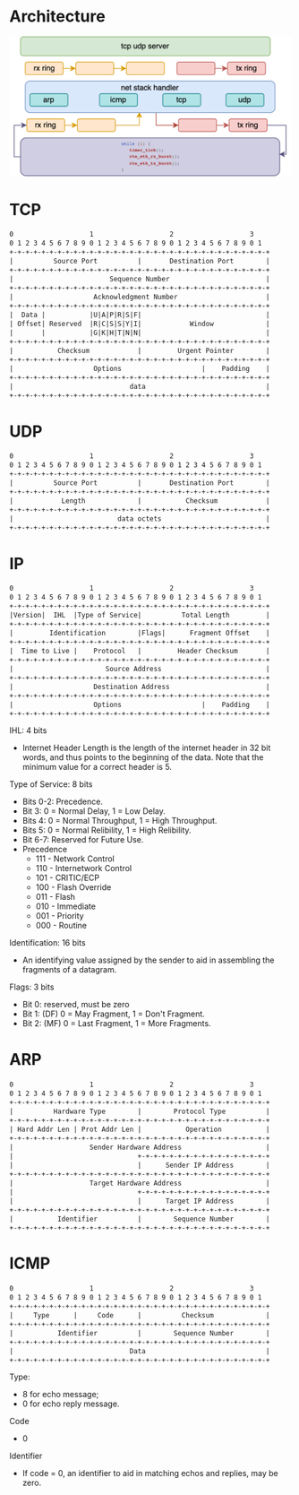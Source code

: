 # Architecture

![](./images/net-server-arch.png)

# TCP
```
0                   1                   2                   3
0 1 2 3 4 5 6 7 8 9 0 1 2 3 4 5 6 7 8 9 0 1 2 3 4 5 6 7 8 9 0 1
+-+-+-+-+-+-+-+-+-+-+-+-+-+-+-+-+-+-+-+-+-+-+-+-+-+-+-+-+-+-+-+-+
|          Source Port          |       Destination Port        |
+-+-+-+-+-+-+-+-+-+-+-+-+-+-+-+-+-+-+-+-+-+-+-+-+-+-+-+-+-+-+-+-+
|                        Sequence Number                        |
+-+-+-+-+-+-+-+-+-+-+-+-+-+-+-+-+-+-+-+-+-+-+-+-+-+-+-+-+-+-+-+-+
|                    Acknowledgment Number                      |
+-+-+-+-+-+-+-+-+-+-+-+-+-+-+-+-+-+-+-+-+-+-+-+-+-+-+-+-+-+-+-+-+
|  Data |           |U|A|P|R|S|F|                               |
| Offset| Reserved  |R|C|S|S|Y|I|            Window             |
|       |           |G|K|H|T|N|N|                               |
+-+-+-+-+-+-+-+-+-+-+-+-+-+-+-+-+-+-+-+-+-+-+-+-+-+-+-+-+-+-+-+-+
|           Checksum            |         Urgent Pointer        |
+-+-+-+-+-+-+-+-+-+-+-+-+-+-+-+-+-+-+-+-+-+-+-+-+-+-+-+-+-+-+-+-+
|                    Options                    |    Padding    |
+-+-+-+-+-+-+-+-+-+-+-+-+-+-+-+-+-+-+-+-+-+-+-+-+-+-+-+-+-+-+-+-+
|                             data                              |
+-+-+-+-+-+-+-+-+-+-+-+-+-+-+-+-+-+-+-+-+-+-+-+-+-+-+-+-+-+-+-+-+
```

# UDP
```
0                   1                   2                   3
0 1 2 3 4 5 6 7 8 9 0 1 2 3 4 5 6 7 8 9 0 1 2 3 4 5 6 7 8 9 0 1
+-+-+-+-+-+-+-+-+-+-+-+-+-+-+-+-+-+-+-+-+-+-+-+-+-+-+-+-+-+-+-+-+
|          Source Port          |       Destination Port        |
+-+-+-+-+-+-+-+-+-+-+-+-+-+-+-+-+-+-+-+-+-+-+-+-+-+-+-+-+-+-+-+-+
|            Length             |           Checksum            |
+-+-+-+-+-+-+-+-+-+-+-+-+-+-+-+-+-+-+-+-+-+-+-+-+-+-+-+-+-+-+-+-+
|                          data octets                          |
+-+-+-+-+-+-+-+-+-+-+-+-+-+-+-+-+-+-+-+-+-+-+-+-+-+-+-+-+-+-+-+-+
```

# IP
```
0                   1                   2                   3
0 1 2 3 4 5 6 7 8 9 0 1 2 3 4 5 6 7 8 9 0 1 2 3 4 5 6 7 8 9 0 1
+-+-+-+-+-+-+-+-+-+-+-+-+-+-+-+-+-+-+-+-+-+-+-+-+-+-+-+-+-+-+-+-+
|Version|  IHL  |Type of Service|          Total Length         |
+-+-+-+-+-+-+-+-+-+-+-+-+-+-+-+-+-+-+-+-+-+-+-+-+-+-+-+-+-+-+-+-+
|         Identification        |Flags|      Fragment Offset    |
+-+-+-+-+-+-+-+-+-+-+-+-+-+-+-+-+-+-+-+-+-+-+-+-+-+-+-+-+-+-+-+-+
|  Time to Live |    Protocol   |         Header Checksum       |
+-+-+-+-+-+-+-+-+-+-+-+-+-+-+-+-+-+-+-+-+-+-+-+-+-+-+-+-+-+-+-+-+
|                       Source Address                          |
+-+-+-+-+-+-+-+-+-+-+-+-+-+-+-+-+-+-+-+-+-+-+-+-+-+-+-+-+-+-+-+-+
|                    Destination Address                        |
+-+-+-+-+-+-+-+-+-+-+-+-+-+-+-+-+-+-+-+-+-+-+-+-+-+-+-+-+-+-+-+-+
|                    Options                    |    Padding    |
+-+-+-+-+-+-+-+-+-+-+-+-+-+-+-+-+-+-+-+-+-+-+-+-+-+-+-+-+-+-+-+-+
```

IHL:  4 bits
* Internet Header Length is the length of the internet header in 32 bit words, and thus points to the beginning of the data.  Note that the minimum value for a correct header is 5.

Type of Service:  8 bits
* Bits 0-2:  Precedence.
* Bit    3:  0 = Normal Delay,      1 = Low Delay.
* Bits   4:  0 = Normal Throughput, 1 = High Throughput.
* Bits   5:  0 = Normal Relibility, 1 = High Relibility.
* Bit  6-7:  Reserved for Future Use.
* Precedence
    * 111 - Network Control
    * 110 - Internetwork Control
    * 101 - CRITIC/ECP
    * 100 - Flash Override
    * 011 - Flash
    * 010 - Immediate
    * 001 - Priority
    * 000 - Routine

Identification:  16 bits
* An identifying value assigned by the sender to aid in assembling the fragments of a datagram.

Flags:  3 bits
* Bit 0: reserved, must be zero
* Bit 1: (DF) 0 = May Fragment,  1 = Don't Fragment.
* Bit 2: (MF) 0 = Last Fragment, 1 = More Fragments.

# ARP
```
0                   1                   2                   3
0 1 2 3 4 5 6 7 8 9 0 1 2 3 4 5 6 7 8 9 0 1 2 3 4 5 6 7 8 9 0 1
+-+-+-+-+-+-+-+-+-+-+-+-+-+-+-+-+-+-+-+-+-+-+-+-+-+-+-+-+-+-+-+-+
|          Hardware Type        |        Protocol Type          |
+-+-+-+-+-+-+-+-+-+-+-+-+-+-+-+-+-+-+-+-+-+-+-+-+-+-+-+-+-+-+-+-+
| Hard Addr Len | Prot Addr Len |           Operation           |
+-+-+-+-+-+-+-+-+-+-+-+-+-+-+-+-+-+-+-+-+-+-+-+-+-+-+-+-+-+-+-+-+
|                   Sender Hardware Address                     |
|                               +-+-+-+-+-+-+-+-+-+-+-+-+-+-+-+-+
|                               |      Sender IP Address        |
+-+-+-+-+-+-+-+-+-+-+-+-+-+-+-+-+-+-+-+-+-+-+-+-+-+-+-+-+-+-+-+-+
|                   Target Hardware Address                     |
|                               +-+-+-+-+-+-+-+-+-+-+-+-+-+-+-+-+
|                               |      Target IP Address        |
+-+-+-+-+-+-+-+-+-+-+-+-+-+-+-+-+-+-+-+-+-+-+-+-+-+-+-+-+-+-+-+-+
|           Identifier          |        Sequence Number        |
+-+-+-+-+-+-+-+-+-+-+-+-+-+-+-+-+-+-+-+-+-+-+-+-+-+-+-+-+-+-+-+-+
```

# ICMP

```
0                   1                   2                   3
0 1 2 3 4 5 6 7 8 9 0 1 2 3 4 5 6 7 8 9 0 1 2 3 4 5 6 7 8 9 0 1
+-+-+-+-+-+-+-+-+-+-+-+-+-+-+-+-+-+-+-+-+-+-+-+-+-+-+-+-+-+-+-+-+
|     Type      |     Code      |          Checksum             |
+-+-+-+-+-+-+-+-+-+-+-+-+-+-+-+-+-+-+-+-+-+-+-+-+-+-+-+-+-+-+-+-+
|           Identifier          |        Sequence Number        |
+-+-+-+-+-+-+-+-+-+-+-+-+-+-+-+-+-+-+-+-+-+-+-+-+-+-+-+-+-+-+-+-+
|                             Data                              |
+-+-+-+-+-+-+-+-+-+-+-+-+-+-+-+-+-+-+-+-+-+-+-+-+-+-+-+-+-+-+-+-+
```

Type:
* 8 for echo message;
* 0 for echo reply message.

Code
* 0

Identifier
* If code = 0, an identifier to aid in matching echos and replies, may be zero.